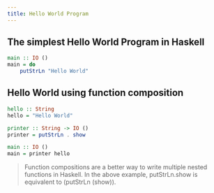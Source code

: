 ```yaml
---
title: Hello World Program
---
```


## The simplest Hello World Program in Haskell
```haskell
main :: IO ()
main = do
    putStrLn "Hello World"
```

## Hello World using function composition

```haskell
hello :: String
hello = "Hello World"

printer :: String -> IO ()
printer = putStrLn . show 

main :: IO ()
main = printer hello

```
> Function compositions are a better way to write multiple nested functions in Haskell. In the above example, putStrLn.show is equivalent to (putStrLn (show)).
